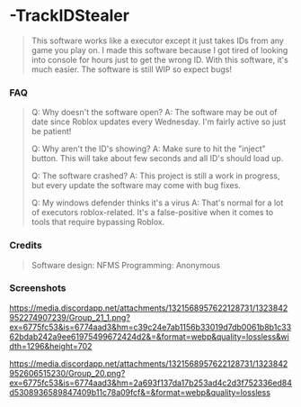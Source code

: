 # -TrackIDStealer
> This software works like a executor except it just takes IDs from any game you play on. I made this software because I got tired of looking into console for hours just to get the wrong ID. With this software, it's much easier. The software is still WIP so expect bugs!
>
### FAQ
> Q: Why doesn't the software open?
> A: The software may be out of date since Roblox updates every Wednesday. I'm fairly active so just be patient!
>
> Q: Why aren't the ID's showing?
> A: Make sure to hit the "inject" button. This will take about few seconds and all ID's should load up.
>
> Q: The software crashed?
> A: This project is still a work in progress, but every update the software may come with bug fixes.
>
> Q: My windows defender thinks it's a virus
> A: That's normal for a lot of executors roblox-related. It's a false-positive when it comes to tools that require bypassing Roblox. 
### Credits
> Software design: NFMS
> Programming: Anonymous

### Screenshots
https://media.discordapp.net/attachments/1321568957622128731/1323842952274907239/Group_21_1.png?ex=6775fc53&is=6774aad3&hm=c39c24e7ab1156b33019d7db0061b8b1c3362bdab242a9ee61975499672424d2&=&format=webp&quality=lossless&width=1296&height=702

https://media.discordapp.net/attachments/1321568957622128731/1323842952606515230/Group_20.png?ex=6775fc53&is=6774aad3&hm=2a693f137da17b253ad4c2d3f752336ed84d5308936589847409b11c78a09fcf&=&format=webp&quality=lossless
